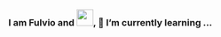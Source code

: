 ### I am Fulvio and <img src="https://raw.githubusercontent.com/MartinHeinz/MartinHeinz/master/wave.gif" width="30px">, 🌱 I’m currently learning ...


<!--
**fulviog74/fulviog74** is a ✨ _special_ ✨ repository because its `README.md` (this file) appears on your GitHub profile.

Here are some ideas to get you started:

- 🔭 I’m currently working on ...
- 🌱 I’m currently learning ...
- 👯 I’m looking to collaborate on ...
- 🤔 I’m looking for help with ...
- 💬 Ask me about ...
- 📫 How to reach me: ...
- 😄 Pronouns: ...
- ⚡ Fun fact: ...
-->
